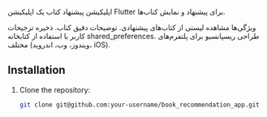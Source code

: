 اپلیکیشن پیشنهاد کتاب
یک اپلیکیشن Flutter برای پیشنهاد و نمایش کتاب‌ها.

ویژگی‌ها
مشاهده لیستی از کتاب‌های پیشنهادی.
توضیحات دقیق کتاب.
ذخیره ترجیحات کاربر با استفاده از کتابخانه shared_preferences.
طراحی ریسپانسیو برای پلتفرم‌های مختلف (ویندوز، وب، اندروید، iOS).

## Installation
1. Clone the repository:
   ```bash
   git clone git@github.com:your-username/book_recommendation_app.git
